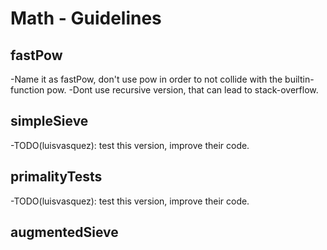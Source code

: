 # Math - Guidelines
## fastPow

-Name it as fastPow, don't use pow in order to not collide with the builtin-function pow.
-Dont use recursive version, that can lead to stack-overflow.

## simpleSieve
-TODO(luisvasquez): test this version, improve their code.

## primalityTests
-TODO(luisvasquez): test this version, improve their code.

## augmentedSieve

